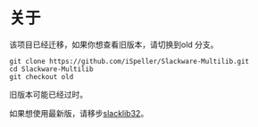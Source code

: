 # 关于
该项目已经迁移，如果你想查看旧版本，请切换到old 分支。

```shell
git clone https://github.com/iSpeller/Slackware-Multilib.git
cd Slackware-Multilib
git checkout old
```

旧版本可能已经过时。

如果想使用最新版，请移步[slacklib32][id_slacklib32]。

[id_slacklib32]: https://github.com/Arondight/slacklib32.git "点此跳转到slacklib32"

